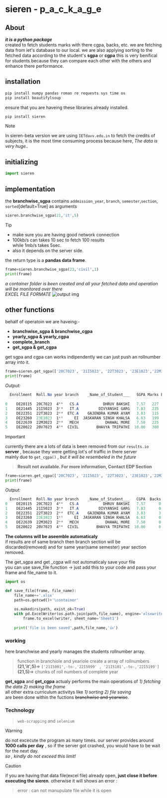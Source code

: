 # sieren - p_a_c_k_a_g_e
## About
 ***it is a python package***  
 created to fetch students marks with there cgpa, backs, etc. we are fetching data from iet's database to our local. we are also applying sorting to the fetched data according to the student's **sgpa** or **cgpa** this is very benifical for students because they can compare each other with the others and enhance there performance.
## installation
```powershell
pip install numpy pandas roman re requests sys time os
pip install beautifylsoup
```
ensure that you are haveing these libraries already installed.  
```powershell
pip install sieren
```
> [!NOTE]
> In sieren-beta version we are using `IETdavv.edu.in` to fetch the credits of subjects, it is the most time consuming process because here, *The data is very huge..*
## initializing
```python
import sieren
```

## implementation
the **branchwise_sgpa** contains `addmission_year`, `branch`, `semester`,`section`, `sorted`[default=True] as arguments
```python
sieren.branchwise_sgpa(21,'it',5)
```
> [!TIP]
> * make sure you are having good network connection
> * 100kb/s can takes 10 sec to fetch 100 results  
> while 1mb/s takes 5sec.
>* also it depends on the server side.

the return type is a **pandas data frame**.  
```python
frame=sieren.branchwise_sgpa(23,'civil',1)
print(frame)
```
_a container folder is been created and all your fetched data and operation will be monitored over there_  
*EXCEL FILE FORMATE* 
![output img](https://i.ibb.co/5K37fvW/Screenshot-2024-04-19-121316.png)


## other functions
behalf of operatoin we are haveing:-  
* **branchwise_sgpa & branchwise_cgpa**
* **yearly_sgpa & yearly_cgpa**
* **complete_branch**
* **get_sgpa & get_cgpa**  

get sgpa and cgpa can works indipendently we can just push an rollnumber array into it.
```python
frame=sieren.get_sgpa(['20C7023', '21I5023', '22T3023', '23E1023','22M3023','20V7023'])
print(frame)
```
*Output:*  
```powershell
  Enrollment  Roll.No year branch    _Name_of_Student___   SGPA Marks Back_logs     sub1               sub2               sub3               sub4               sub5                 LAB           comprihensive               sub8
                                                                                  Theory Practical   Theory Practical   Theory Practical   Theory Practical   Theory Practical    Theory Practical        Theory Practical   Theory Practical
0    DE20115  20C7023  4ᵗʰ   CS.A           DHRUV BAKSHI   7.57   227         0   ⁸*⁴  A  ⁰*⁰   -   ⁹*⁴  A+   ⁷*¹  B+  ⁷*⁴  B+   ⁹*¹  A+   ⁶*⁴  B   ⁷*¹  B+     None      None  ⁰*⁰   -     ⁸*⁷  A      ⁰*⁰   -    ⁷*⁴  B+     None      None
1    DE21445  21I5023  3ʳᵈ   IT.A         DIVYANSHI GARG   7.83   235         0  ⁷*⁴  B+  ⁰*⁰   -   ⁹*⁴  A+   ⁹*¹  A+  ⁷*⁴  B+    ⁸*¹  A   ⁸*⁴  A   ⁹*¹  A+   ⁵*⁴  C  ⁰*⁰   -   ⁰*⁰   -    ⁹*¹  A+      ⁰*⁰   -    ⁹*⁴  A+  ¹⁰*²  O  ⁰*⁰   - 
2    DE22351  22T3023  2ⁿᵈ  ETC.A    GAJENDRA KUMAR AYAM   3.83   115         3   ⁵*⁴  C  ⁰*⁰   -    ⁰*⁴  F    ⁶*¹  B   ⁶*⁴  B   ⁷*¹  B+   ⁰*⁴  F    ⁶*¹  B   ⁰*⁴  F  ⁰*⁰   -   ⁰*⁰   -     ⁶*¹  B      ⁰*⁰   -    ⁷*⁴  B+  ⁹*²  A+  ⁰*⁰   - 
3    DE23260  23E1023  1ˢᵗ     EI  JASKARAN SINGH KHALSA   6.63   199         0  ⁷*⁴  B+  ⁰*⁰   -    ⁶*⁴  B   ⁷*¹  B+   ⁶*⁴  B    ⁸*¹  A  ⁷*⁴  B+    ⁸*¹  A   ⁶*³  B    ⁶*²  B      None      None      ⁰*⁰   -     ⁶*⁴  B  ⁹*²  A+  ⁰*⁰   - 
4    DE22639  22M3023  2ⁿᵈ   MECH            DHAWAL MORE   7.50   225         0   ⁶*⁴  B  ⁰*⁰   -   ⁹*⁴  A+   ¹⁰*¹  O   ⁸*⁴  A   ⁹*¹  A+   ⁴*⁴  P    ⁸*¹  A  ⁷*⁴  B+  ⁰*⁰   -   ⁰*⁰   -     ⁸*¹  A      ⁰*⁰   -    ¹⁰*⁴  O  ⁷*²  B+  ⁰*⁰   - 
5    DE20022  20V7023  4ᵗʰ  CIVIL        BHAVYA TRIPATHI  10.00   300         0  ¹⁰*⁴  O   ¹⁰*¹  O  ¹⁰*⁴  O   ¹⁰*¹  O  ¹⁰*⁴  O   ¹⁰*¹  O  ¹⁰*⁴  O  ⁰*⁰   -      None      None  ⁰*⁰   -    ¹⁰*⁷  O      ⁰*⁰   -    ¹⁰*⁴  O     None      None
```
> [!IMPORTANT]
> currently there are a lots of data is been removed from our `results.io` **server** , because they were getting lot's of traffic in there server  
>mainly due to `get_cgpa()` , *but it will be resembeled in the future*  
> >**Result not available. For more information, Contact EDP Section**
```python
frame=sieren.get_cgpa(['20C7023', '21I5023', '22T3023', '23E1023','22M3023','20V7023'])
print(frame)
```
*Output:* 
```powershell
  Enrollment  Roll.No year branch    _Name_of_Student___   CGPA  Backs  sem-s
0    DE20115  20C7023  4ᵗʰ   CS.A           DHRUV BAKSHI   7.57      0      1
1    DE21445  21I5023  3ʳᵈ   IT.A         DIVYANSHI GARG   7.83      0      1
2    DE22351  22T3023  2ⁿᵈ  ETC.A    GAJENDRA KUMAR AYAM   3.83      3      1
3    DE23260  23E1023  1ˢᵗ     EI  JASKARAN SINGH KHALSA   6.63      0      1
4    DE22639  22M3023  2ⁿᵈ   MECH            DHAWAL MORE   7.50      0      1
5    DE20022  20V7023  4ᵗʰ  CIVIL        BHAVYA TRIPATHI  10.00      0      1
```
**The columns will be aseemble automaticaly**  
if results are of same branch then branch section will be discarded(removed) and for same year(same semester) year section removed.   


The get_sgpa and get _cgpa will not automaticaly save your file  
you can use save_file function -> just add this to your code and pass your frame and file_name to it.
```python
import os

def save_file(frame, file_name):
    file_name+='.xlsx'
    path=os.getcwd()+'\container'
    
    os.makedirs(path, exist_ok=True)
    with pd.ExcelWriter(os.path.join(path,file_name), engine='xlsxwriter') as writer:  
        frame.to_excel(writer, sheet_name='Sheet1')
    
    print('file is been saved',path,file_name,'👍')
```


### working 
here branchwise and yearly manages the students rollnumber array. 
>function in branchiole and yeariole create a array of rollnumbers  
**(21,'it',5)**=> `['21I5001',-to-,'22I5099' , '21I5101',-to-,'22I5199']`  
**(21,5)**=> chunks of roll numbers of complete year



**get_sgpa** and **get_cgpa** actualy performs the main operations of *1) fetching the data 2) making the frame*  
all other extra curriculum activitys like *1) sorting 2) file saving*   
are been done within the fuctions ~~branchwise and yearwise~~.

### Technology
> `web-scrapping` and `selenium`

> [!WARNING]
> do not excecute the program as many times. our server provides around **1000 calls per day** , so if the server got crashed, you would have to be wait for the next day.   
> *so , kindly do not exceed this limit!*

> [!CAUTION]
> if you are having that data file(excel file) already open, **just close it before 
> executing the sieren**.  otherwise it will shows an error : 
> >error : can not manupulate file while it is open
